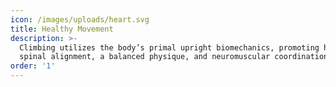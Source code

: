 ```yaml
---
icon: /images/uploads/heart.svg
title: Healthy Movement
description: >-
  Climbing utilizes the body’s primal upright biomechanics, promoting healthy
  spinal alignment, a balanced physique, and neuromuscular coordination.
order: '1'
---
```


